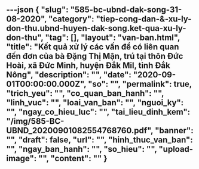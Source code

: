 ---json
{
    "slug": "585-bc-ubnd-dak-song-31-08-2020",
    "category": "tiep-cong-dan-&-xu-ly-don-thu.ubnd-huyen-dak-song.ket-qua-xu-ly-don-thu",
    "tag": [],
    "layout": "van-ban.html",
    "title": "Kết quả xử lý các vấn đề có liên quan đến đơn của bà Đặng Thị Mận, trú tại thôn Đức Hoài, xã Đức Minh, huyện Đắk Mil, tỉnh Đắk Nông",
    "description": "",
    "date": "2020-09-01T00:00:00.000Z",
    "so": "",
    "permalink": true,
    "trich_yeu": "",
    "co_quan_ban_hanh": "",
    "linh_vuc": "",
    "loai_van_ban": "",
    "nguoi_ky": "",
    "ngay_co_hieu_luc": "",
    "tai_lieu_dinh_kem": "/img/585-BC-UBND_20200901082554768760.pdf",
    "banner": "",
    "draft": false,
    "url": "",
    "hinh_thuc_van_ban": "",
    "ngay_ban_hanh": "",
    "so_hieu": "",
    "upload-image": "",
    "__content__": ""
}
---
